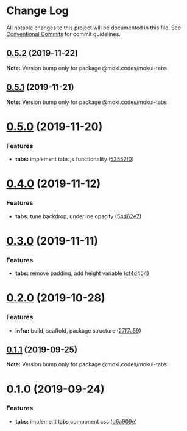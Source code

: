 # Change Log

All notable changes to this project will be documented in this file.
See [Conventional Commits](https://conventionalcommits.org) for commit guidelines.

## [0.5.2](https://github.com/moki/mokui/compare/@moki.codes/mokui-tabs@0.5.1...@moki.codes/mokui-tabs@0.5.2) (2019-11-22)

**Note:** Version bump only for package @moki.codes/mokui-tabs





## [0.5.1](https://github.com/moki/mokui/compare/@moki.codes/mokui-tabs@0.5.0...@moki.codes/mokui-tabs@0.5.1) (2019-11-21)

**Note:** Version bump only for package @moki.codes/mokui-tabs





# [0.5.0](https://github.com/moki/mokui/compare/@moki.codes/mokui-tabs@0.4.0...@moki.codes/mokui-tabs@0.5.0) (2019-11-20)


### Features

* **tabs:** implement tabs js functionality ([53552f0](https://github.com/moki/mokui/commit/53552f032dd29dc020bf030e0c8fe70bdfbba8a0))





# [0.4.0](https://github.com/moki/mokui/compare/@moki.codes/mokui-tabs@0.3.0...@moki.codes/mokui-tabs@0.4.0) (2019-11-12)


### Features

* **tabs:** tune backdrop, underline opacity ([54d62e7](https://github.com/moki/mokui/commit/54d62e7))





# [0.3.0](https://github.com/moki/mokui/compare/@moki.codes/mokui-tabs@0.2.0...@moki.codes/mokui-tabs@0.3.0) (2019-11-11)


### Features

* **tabs:** remove padding, add height variable ([cf4d454](https://github.com/moki/mokui/commit/cf4d454))





# [0.2.0](https://github.com/moki/mokui/compare/@moki.codes/mokui-tabs@0.1.1...@moki.codes/mokui-tabs@0.2.0) (2019-10-28)


### Features

* **infra:** build, scaffold, package structure ([27f7a59](https://github.com/moki/mokui/commit/27f7a59))





## [0.1.1](https://github.com/moki/mokui/compare/@moki.codes/mokui-tabs@0.1.0...@moki.codes/mokui-tabs@0.1.1) (2019-09-25)

**Note:** Version bump only for package @moki.codes/mokui-tabs





# 0.1.0 (2019-09-24)


### Features

* **tabs:** implement tabs component css ([d6a909e](https://github.com/moki/mokui/commit/d6a909e))
